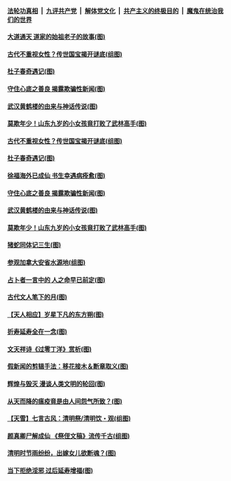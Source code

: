 

####  [法轮功真相](../../../../basic/blob/master/README.md?t=04081630) &nbsp;|&nbsp; [九评共产党](../../../../9ping.md/blob/master/README.md?t=04081630) &nbsp;|&nbsp; [解体党文化](../../../../jtdwh.md/blob/master/README.md?t=04081630)  &nbsp;|&nbsp; [共产主义的终极目的](../../../../gczydzjmd.md/blob/master/README.md?t=04081630) &nbsp;|&nbsp; [魔鬼在统治我们的世界](../../../../mgztzwmdsj.md/blob/master/README.md?t=04081630) 

#### [大道通天 道家的始祖老子的故事(图)](../pages/p7/928809.md?t=04081630) 

#### [古代不重视女性？传世国宝揭开谜底(组图)](../pages/p7/928633.md?t=04081630) 

#### [杜子春奇遇记(图)](../pages/p7/928923.md?t=04081630) 

#### [守住心底之善良 揭露欺骗性新闻(图)](../pages/p7/928584.md?t=04081630) 

#### [武汉黄鹤楼的由来与神话传说(图)](../pages/p7/928819.md?t=04081630) 

#### [莫欺年少！山东九岁的小女孩竟打败了武林高手(图)](../pages/p7/928619.md?t=04081630) 

#### [古代不重视女性？传世国宝揭开谜底(组图)](../pages/p7/928633.md?t=04081630) 

#### [杜子春奇遇记(图)](../pages/p7/928923.md?t=04081630) 

#### [徐福海外已成仙 书生幸遇病痊愈(图)](../pages/p7/928788.md?t=04081630) 

#### [守住心底之善良 揭露欺骗性新闻(图)](../pages/p7/928584.md?t=04081630) 

#### [武汉黄鹤楼的由来与神话传说(图)](../pages/p7/928819.md?t=04081630) 

#### [莫欺年少！山东九岁的小女孩竟打败了武林高手(图)](../pages/p7/928619.md?t=04081630) 

#### [猪蛇同体记三生(图)](../pages/p7/928272.md?t=04081630) 

#### [参观加拿大安省水源地(组图)](../pages/p7/928259.md?t=04081630) 

#### [占卜者一言中的 人之命早已前定(图)](../pages/p7/928517.md?t=04081630) 

#### [古代文人笔下的月(图)](../pages/p7/928361.md?t=04081630) 

#### [【天人相应】岁星下凡的东方朔(图)](../pages/p7/928270.md?t=04081630) 

#### [折寿延寿全在一念(图)](../pages/p7/928271.md?t=04081630) 

#### [文天祥诗《过零丁洋》赏析(图)](../pages/p7/928360.md?t=04081630) 

#### [假新闻的剪辑手法：移花接木＆断章取义(图)](../pages/p7/928568.md?t=04081630) 

#### [辉煌与毁灭 漫谈人类文明的轮回(图)](../pages/p7/928269.md?t=04081630) 

#### [从天而降的瘟疫竟是由人间怨气所致？(图)](../pages/p7/928375.md?t=04081630) 

#### [【天雪】七言古风：清明祭/清明饮・观(组图)](../pages/p7/928585.md?t=04081630) 

#### [颜真卿尸解成仙 《祭侄文稿》流传千古(组图)](../pages/p7/926379.md?t=04081630) 

#### [清明时节雨纷纷，出嫁女儿欲断魂？(图)](../pages/p7/928229.md?t=04081630) 

#### [当下拒绝淫邪 过后延寿增福(图)](../pages/p7/928142.md?t=04081630) 

